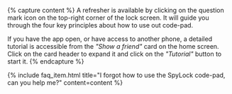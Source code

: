 {% capture content %}
A refresher is available by clicking on the question mark icon on the top-right corner of the lock screen. It will guide you through the four key principles about how to use out code-pad.

If you have the app open, or have access to another phone, a detailed tutorial is accessible from the *"Show a friend"* card on the home screen. Click on the card header to expand it and click on the *"Tutorial"* button to start it.
{% endcapture %}

{% include faq_item.html 
title="I forgot how to use the SpyLock code-pad, can you help me?" 
content=content
%}
